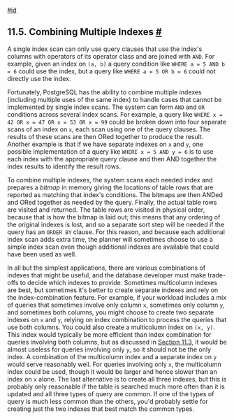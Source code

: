 [#id](#INDEXES-BITMAP-SCANS)

## 11.5. Combining Multiple Indexes [#](#INDEXES-BITMAP-SCANS)



A single index scan can only use query clauses that use the index's columns with operators of its operator class and are joined with `AND`. For example, given an index on `(a, b)` a query condition like `WHERE a = 5 AND b = 6` could use the index, but a query like `WHERE a = 5 OR b = 6` could not directly use the index.

Fortunately, PostgreSQL has the ability to combine multiple indexes (including multiple uses of the same index) to handle cases that cannot be implemented by single index scans. The system can form `AND` and `OR` conditions across several index scans. For example, a query like `WHERE x = 42 OR x = 47 OR x = 53 OR x = 99` could be broken down into four separate scans of an index on `x`, each scan using one of the query clauses. The results of these scans are then ORed together to produce the result. Another example is that if we have separate indexes on `x` and `y`, one possible implementation of a query like `WHERE x = 5 AND y = 6` is to use each index with the appropriate query clause and then AND together the index results to identify the result rows.

To combine multiple indexes, the system scans each needed index and prepares a *bitmap* in memory giving the locations of table rows that are reported as matching that index's conditions. The bitmaps are then ANDed and ORed together as needed by the query. Finally, the actual table rows are visited and returned. The table rows are visited in physical order, because that is how the bitmap is laid out; this means that any ordering of the original indexes is lost, and so a separate sort step will be needed if the query has an `ORDER BY` clause. For this reason, and because each additional index scan adds extra time, the planner will sometimes choose to use a simple index scan even though additional indexes are available that could have been used as well.

In all but the simplest applications, there are various combinations of indexes that might be useful, and the database developer must make trade-offs to decide which indexes to provide. Sometimes multicolumn indexes are best, but sometimes it's better to create separate indexes and rely on the index-combination feature. For example, if your workload includes a mix of queries that sometimes involve only column `x`, sometimes only column `y`, and sometimes both columns, you might choose to create two separate indexes on `x` and `y`, relying on index combination to process the queries that use both columns. You could also create a multicolumn index on `(x, y)`. This index would typically be more efficient than index combination for queries involving both columns, but as discussed in [Section 11.3](indexes-multicolumn), it would be almost useless for queries involving only `y`, so it should not be the only index. A combination of the multicolumn index and a separate index on `y` would serve reasonably well. For queries involving only `x`, the multicolumn index could be used, though it would be larger and hence slower than an index on `x` alone. The last alternative is to create all three indexes, but this is probably only reasonable if the table is searched much more often than it is updated and all three types of query are common. If one of the types of query is much less common than the others, you'd probably settle for creating just the two indexes that best match the common types.